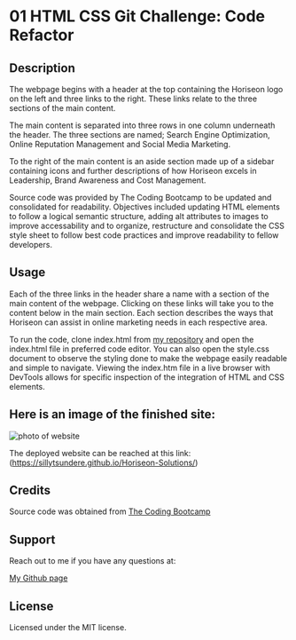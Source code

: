 # 01 HTML CSS Git Challenge: Code Refactor

## Description

The webpage begins with a header at the top containing the Horiseon logo on the left and three links to the right. These links relate to the three sections of the main content.

The main content is separated into three rows in one column underneath the header. The three sections are named; Search Engine Optimization, Online Reputation Management and Social Media Marketing. 

To the right of the main content is an aside section made up of a sidebar containing icons and further descriptions of how Horiseon excels in Leadership, Brand Awareness and Cost Management.

Source code was provided by The Coding Bootcamp to be updated and consolidated for readability. Objectives included updating HTML elements to follow a logical semantic structure,  adding alt attributes to images to improve accessability and to organize, restructure and consolidate the CSS style sheet to follow best code practices and improve readability to fellow developers.

## Usage
Each of the three links in the header share a name with a section of the main content of the webpage. Clicking on these links will take you to the content below in the main section. Each section describes the ways that Horiseon can assist in online marketing needs in each respective area.

To run the code, clone index.html from [my repository](https://github.com/sillytsundere/Horiseon-Solutions.git) and open the index.html file in preferred code editor. You can also open the style.css document to observe the styling done to make the webpage easily readable and simple to navigate. Viewing the index.htm file in a live browser with DevTools allows for specific inspection of the integration of HTML and CSS elements.

## Here is an image of the finished site:
![photo of website](assets/127.0.0.1_5501_index.html.png)

The deployed website can be reached at this link:  (https://sillytsundere.github.io/Horiseon-Solutions/)

## Credits
Source code was obtained from [The Coding Bootcamp](https://github.com/coding-boot-camp/urban-octo-telegram.git)

## Support
Reach out to me if you have any questions at:

[My Github page](https://github.com/sillytsundere/Horiseon-Solutions.git)

## License
Licensed under the MIT license.